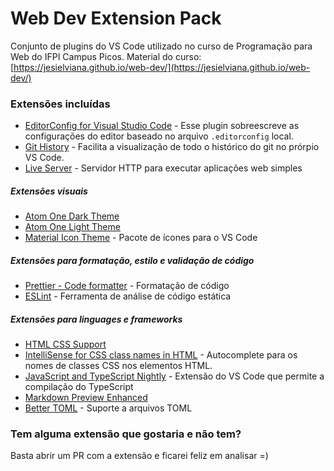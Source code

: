 # Web Dev Extension Pack

Conjunto de plugins do VS Code utilizado no curso de Programação para Web do IFPI Campus Picos.
Material do curso: [https://jesielviana.github.io/web-dev/](https://jesielviana.github.io/web-dev/)

### Extensões incluídas

- [EditorConfig for Visual Studio Code](https://marketplace.visualstudio.com/items?itemName=EditorConfig.EditorConfig) - Esse plugin sobreescreve as configurações do editor baseado no arquivo `.editorconfig` local.
- [Git History](https://marketplace.visualstudio.com/items?itemName=donjayamanne.githistory) - Facilita a visualização de todo o histórico do git no prórpio VS Code.
- [Live Server](https://marketplace.visualstudio.com/items?itemName=ritwickdey.LiveServer) - Servidor HTTP para executar aplicações web simples

##### Extensões visuais

- [Atom One Dark Theme](https://marketplace.visualstudio.com/items?itemName=akamud.vscode-theme-onedark)
- [Atom One Light Theme](https://marketplace.visualstudio.com/items?itemName=akamud.vscode-theme-onelight)
- [Material Icon Theme](https://marketplace.visualstudio.com/items?itemName=PKief.material-icon-theme) - Pacote de ícones para o VS Code

##### Extensões para formatação, estilo e validação de código

- [Prettier - Code formatter](https://marketplace.visualstudio.com/items?itemName=esbenp.prettier-vscode) - Formatação de código
- [ESLint](https://marketplace.visualstudio.com/items?itemName=dbaeumer.vscode-eslint) - Ferramenta de análise de código estática

##### Extensões para linguages e frameworks

- [HTML CSS Support](https://marketplace.visualstudio.com/items?itemName=ecmel.vscode-html-css)
- [IntelliSense for CSS class names in HTML](https://marketplace.visualstudio.com/items?itemName=Zignd.html-css-class-completion) - Autocomplete para os nomes de classes CSS nos elementos HTML.
- [JavaScript and TypeScript Nightly](https://marketplace.visualstudio.com/items?itemName=ms-vscode.vscode-typescript-next) - Extensão do VS Code que permite a compilação do TypeScript
- [Markdown Preview Enhanced](https://marketplace.visualstudio.com/items?itemName=shd101wyy.markdown-preview-enhanced)
- [Better TOML](https://marketplace.visualstudio.com/items?itemName=bungcip.better-toml) - Suporte a arquivos TOML

### Tem alguma extensão que gostaria e não tem?

Basta abrir um PR com a extensão e ficarei feliz em analisar =)
